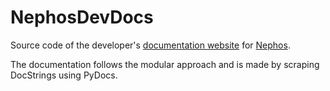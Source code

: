 # NephosDevDocs
Source code of the developer's [documentation website](https://thealphadollar.github.io/NephosDevDocs/) for [Nephos](https://www.github.com/thealphadollar/Nephos). 

The documentation follows the modular approach and is made by scraping DocStrings using PyDocs.
